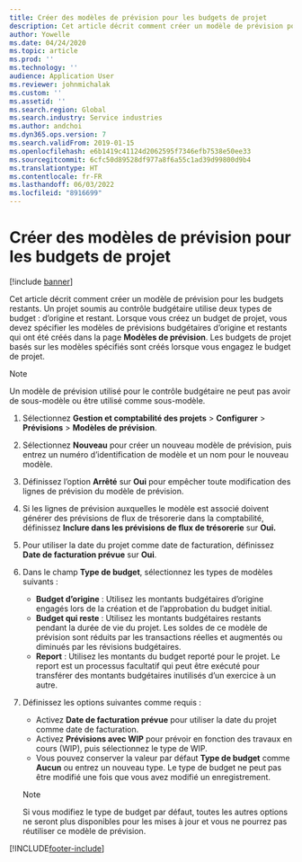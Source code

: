 ```yaml
---
title: Créer des modèles de prévision pour les budgets de projet
description: Cet article décrit comment créer un modèle de prévision pour les budgets restants.
author: Yowelle
ms.date: 04/24/2020
ms.topic: article
ms.prod: ''
ms.technology: ''
audience: Application User
ms.reviewer: johnmichalak
ms.custom: ''
ms.assetid: ''
ms.search.region: Global
ms.search.industry: Service industries
ms.author: andchoi
ms.dyn365.ops.version: 7
ms.search.validFrom: 2019-01-15
ms.openlocfilehash: e6b1419c41124d2062595f7346efb7538e50ee33
ms.sourcegitcommit: 6cfc50d89528df977a8f6a55c1ad39d99800d9b4
ms.translationtype: HT
ms.contentlocale: fr-FR
ms.lasthandoff: 06/03/2022
ms.locfileid: "8916699"
---
```

# <a name="create-forecast-models-for-project-budgets"></a>Créer des modèles de prévision pour les budgets de projet 

[!include [banner](../includes/banner.md)]

Cet article décrit comment créer un modèle de prévision pour les budgets restants. Un projet soumis au contrôle budgétaire utilise deux types de budget : d’origine et restant. Lorsque vous créez un budget de projet, vous devez spécifier les modèles de prévisions budgétaires d’origine et restants qui ont été créés dans la page **Modèles de prévision**. Les budgets de projet basés sur les modèles spécifiés sont créés lorsque vous engagez le budget de projet.

> [!NOTE]
> Un modèle de prévision utilisé pour le contrôle budgétaire ne peut pas avoir de sous-modèle ou être utilisé comme sous-modèle.

1. Sélectionnez **Gestion et comptabilité des projets** > **Configurer** > **Prévisions**  > **Modèles de prévision**.
2. Sélectionnez **Nouveau** pour créer un nouveau modèle de prévision, puis entrez un numéro d’identification de modèle et un nom pour le nouveau modèle. 
3. Définissez l’option **Arrêté** sur **Oui** pour empêcher toute modification des lignes de prévision du modèle de prévision. 
4. Si les lignes de prévision auxquelles le modèle est associé doivent générer des prévisions de flux de trésorerie dans la comptabilité, définissez **Inclure dans les prévisions de flux de trésorerie** sur **Oui.** 
5. Pour utiliser la date du projet comme date de facturation, définissez **Date de facturation prévue** sur **Oui**. 
6. Dans le champ **Type de budget**, sélectionnez les types de modèles suivants :

   - **Budget d’origine** : Utilisez les montants budgétaires d’origine engagés lors de la création et de l’approbation du budget initial.
   - **Budget qui reste** : Utilisez les montants budgétaires restants pendant la durée de vie du projet. Les soldes de ce modèle de prévision sont réduits par les transactions réelles et augmentés ou diminués par les révisions budgétaires.
   - **Report** : Utilisez les montants du budget reporté pour le projet. Le report est un processus facultatif qui peut être exécuté pour transférer des montants budgétaires inutilisés d’un exercice à un autre.

7. Définissez les options suivantes comme requis :

   - Activez **Date de facturation prévue** pour utiliser la date du projet comme date de facturation.
   - Activez **Prévisions avec WIP** pour prévoir en fonction des travaux en cours (WIP), puis sélectionnez le type de WIP. 
   - Vous pouvez conserver la valeur par défaut **Type de budget** comme **Aucun** ou entrez un nouveau type. Le type de budget ne peut pas être modifié une fois que vous avez modifié un enregistrement.     
    > [!NOTE]
    > Si vous modifiez le type de budget par défaut, toutes les autres options ne seront plus disponibles pour les mises à jour et vous ne pourrez pas réutiliser ce modèle de prévision. 
   


 



[!INCLUDE[footer-include](../includes/footer-banner.md)]